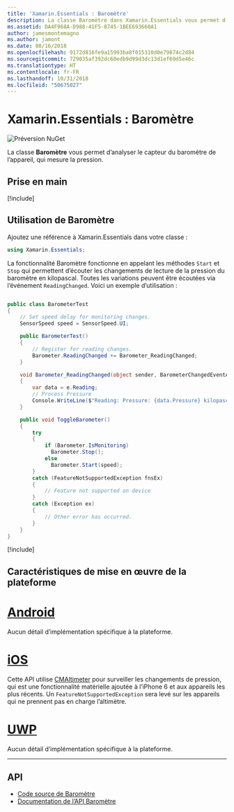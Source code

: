 ```yaml
---
title: 'Xamarin.Essentials : Baromètre'
description: La classe Baromètre dans Xamarin.Essentials vous permet d’analyser le capteur du baromètre de l’appareil, qui mesure la pression.
ms.assetid: DA4F968A-D988-41F5-8745-1BEE693660A1
author: jamesmontemagno
ms.author: jamont
ms.date: 08/16/2018
ms.openlocfilehash: 9172d816fe9a15993ba8f015310d0e79874c2d84
ms.sourcegitcommit: 729035af392dc60edb9d99d3dc13d1ef69d5e46c
ms.translationtype: HT
ms.contentlocale: fr-FR
ms.lasthandoff: 10/31/2018
ms.locfileid: "50675027"
---
```

# <a name="xamarinessentials-barometer"></a>Xamarin.Essentials : Baromètre

![Préversion NuGet](~/media/shared/pre-release.png)

La classe **Baromètre** vous permet d’analyser le capteur du baromètre de l’appareil, qui mesure la pression.

## <a name="get-started"></a>Prise en main

[!include[](~/essentials/includes/get-started.md)]

## <a name="using-barometer"></a>Utilisation de Baromètre

Ajoutez une référence à Xamarin.Essentials dans votre classe :

```csharp
using Xamarin.Essentials;
```

La fonctionnalité Baromètre fonctionne en appelant les méthodes `Start` et `Stop` qui permettent d’écouter les changements de lecture de la pression du baromètre en kilopascal. Toutes les variations peuvent être écoutées via l’événement `ReadingChanged`. Voici un exemple d’utilisation :

```csharp

public class BarometerTest
{
    // Set speed delay for monitoring changes.
    SensorSpeed speed = SensorSpeed.UI;

    public BarometerTest()
    {
        // Register for reading changes.
        Barometer.ReadingChanged += Barometer_ReadingChanged;
    }

    void Barometer_ReadingChanged(object sender, BarometerChangedEventArgs e)
    {
        var data = e.Reading;
        // Process Pressure
        Console.WriteLine($"Reading: Pressure: {data.Pressure} kilopascals");
    }

    public void ToggleBarometer()
    {
        try
        {
            if (Barometer.IsMonitoring)
              Barometer.Stop();
            else
              Barometer.Start(speed);
        }
        catch (FeatureNotSupportedException fnsEx)
        {
            // Feature not supported on device
        }
        catch (Exception ex)
        {
            // Other error has occurred.
        }
    }
}
```

[!include[](~/essentials/includes/sensor-speed.md)]

## <a name="platform-implementation-specifics"></a>Caractéristiques de mise en œuvre de la plateforme

# <a name="androidtabandroid"></a>[Android](#tab/android)

Aucun détail d’implémentation spécifique à la plateforme.

# <a name="iostabios"></a>[iOS](#tab/ios)

Cette API utilise [CMAltimeter](https://developer.apple.com/documentation/coremotion/cmaltimeter#//apple_ref/occ/cl/CMAltimeter) pour surveiller les changements de pression, qui est une fonctionnalité matérielle ajoutée à l’iPhone 6 et aux appareils les plus récents. Un `FeatureNotSupportedException` sera levé sur les appareils qui ne prennent pas en charge l’altimètre.

# <a name="uwptabuwp"></a>[UWP](#tab/uwp)

Aucun détail d’implémentation spécifique à la plateforme.

-----

## <a name="api"></a>API

- [Code source de Baromètre](https://github.com/xamarin/Essentials/tree/master/Xamarin.Essentials/Barometer)
- [Documentation de l’API Baromètre](xref:Xamarin.Essentials.Barometer)
